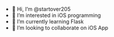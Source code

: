 - 👋 Hi, I’m @startover205
- 👀 I’m interested in iOS programming
- 🌱 I’m currently learning Flask
- 💞️ I’m looking to collaborate on iOS App

<!---
startover205/startover205 is a ✨ special ✨ repository because its `README.md` (this file) appears on your GitHub profile.
You can click the Preview link to take a look at your changes.
--->
